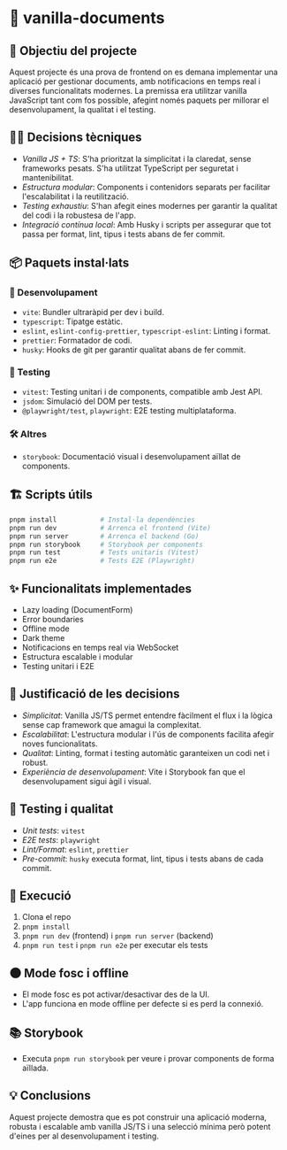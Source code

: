 # 📄 vanilla-documents

## 🚀 Objectiu del projecte
Aquest projecte és una prova de frontend on es demana implementar una aplicació per gestionar documents, amb notificacions en temps real i diverses funcionalitats modernes. La premissa era utilitzar vanilla JavaScript tant com fos possible, afegint només paquets per millorar el desenvolupament, la qualitat i el testing.


## 🧑‍💻 Decisions tècniques
- *Vanilla JS + TS*: S'ha prioritzat la simplicitat i la claredat, sense frameworks pesats. S'ha utilitzat TypeScript per seguretat i mantenibilitat.
- *Estructura modular*: Components i contenidors separats per facilitar l'escalabilitat i la reutilització.
- *Testing exhaustiu*: S'han afegit eines modernes per garantir la qualitat del codi i la robustesa de l'app.
- *Integració contínua local*: Amb Husky i scripts per assegurar que tot passa per format, lint, tipus i tests abans de fer commit.

## 📦 Paquets instal·lats

### 🔧 Desenvolupament
- `vite`: Bundler ultraràpid per dev i build.
- `typescript`: Tipatge estàtic.
- `eslint`, `eslint-config-prettier`, `typescript-eslint`: Linting i format.
- `prettier`: Formatador de codi.
- `husky`: Hooks de git per garantir qualitat abans de fer commit.

### 🧪 Testing
- `vitest`: Testing unitari i de components, compatible amb Jest API.
- `jsdom`: Simulació del DOM per tests.
- `@playwright/test`, `playwright`: E2E testing multiplataforma.

### 🛠️ Altres
- `storybook`: Documentació visual i desenvolupament aïllat de components.

## 🏗️ Scripts útils
```bash
pnpm install           # Instal·la dependències
pnpm run dev           # Arrenca el frontend (Vite)
pnpm run server        # Arrenca el backend (Go)
pnpm run storybook     # Storybook per components
pnpm run test          # Tests unitaris (Vitest)
pnpm run e2e           # Tests E2E (Playwright)
```

## ✨ Funcionalitats implementades
- Lazy loading (DocumentForm)
- Error boundaries
- Offline mode
- Dark theme
- Notificacions en temps real via WebSocket
- Estructura escalable i modular
- Testing unitari i E2E

## 🤔 Justificació de les decisions
- *Simplicitat*: Vanilla JS/TS permet entendre fàcilment el flux i la lògica sense cap framework que amagui la complexitat.
- *Escalabilitat*: L'estructura modular i l'ús de components facilita afegir noves funcionalitats.
- *Qualitat*: Linting, format i testing automàtic garanteixen un codi net i robust.
- *Experiència de desenvolupament*: Vite i Storybook fan que el desenvolupament sigui àgil i visual.

## 🧪 Testing i qualitat
 - *Unit tests*: `vitest`
 - *E2E tests*: `playwright`
 - *Lint/Format*: `eslint`, `prettier`
 - *Pre-commit*: `husky` executa format, lint, tipus i tests abans de cada commit.

## 📝 Execució
1. Clona el repo
2. `pnpm install`
3. `pnpm run dev` (frontend) i `pnpm run server` (backend)
4. `pnpm run test` i `pnpm run e2e` per executar els tests

## 🌑 Mode fosc i offline
- El mode fosc es pot activar/desactivar des de la UI.
- L'app funciona en mode offline per defecte si es perd la connexió.

## 📚 Storybook
- Executa `pnpm run storybook` per veure i provar components de forma aïllada.

## 💡 Conclusions
Aquest projecte demostra que es pot construir una aplicació moderna, robusta i escalable amb vanilla JS/TS i una selecció mínima però potent d'eines per al desenvolupament i testing.
